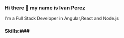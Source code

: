 ### Hi there 👋 my name is Ivan Perez

I'm a Full Stack Developer in Angular,React and Node.js

### Skills:###


